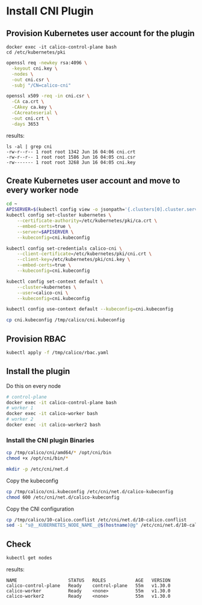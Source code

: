 # Install CNI Plugin 

## Provision Kubernetes user account for the plugin 

```text
docker exec -it calico-control-plane bash
cd /etc/kubernetes/pki
```

```bash
openssl req -newkey rsa:4096 \
  -keyout cni.key \
  -nodes \
  -out cni.csr \
  -subj "/CN=calico-cni"
```

```bash
openssl x509 -req -in cni.csr \
  -CA ca.crt \
  -CAkey ca.key \
  -CAcreateserial \
  -out cni.crt \
  -days 3653
```

results:

```text
ls -al | grep cni
-rw-r--r-- 1 root root 1342 Jun 16 04:06 cni.crt
-rw-r--r-- 1 root root 1586 Jun 16 04:05 cni.csr
-rw------- 1 root root 3268 Jun 16 04:05 cni.key
```

## Create Kubernetes user account and move to every worker node
```bash
cd ~
APISERVER=$(kubectl config view -o jsonpath='{.clusters[0].cluster.server}')
kubectl config set-cluster kubernetes \
    --certificate-authority=/etc/kubernetes/pki/ca.crt \
    --embed-certs=true \
    --server=$APISERVER \
    --kubeconfig=cni.kubeconfig

kubectl config set-credentials calico-cni \
    --client-certificate=/etc/kubernetes/pki/cni.crt \
    --client-key=/etc/kubernetes/pki/cni.key \
    --embed-certs=true \
    --kubeconfig=cni.kubeconfig

kubectl config set-context default \
    --cluster=kubernetes \
    --user=calico-cni \
    --kubeconfig=cni.kubeconfig

kubectl config use-context default --kubeconfig=cni.kubeconfig

cp cni.kubeconfig /tmp/calico/cni.kubeconfig
```

## Provision RBAC

```bash
kubectl apply -f /tmp/calico/rbac.yaml
```

## Install the plugin 

Do this on every node

```bash
# control-plane
docker exec -it calico-control-plane bash
# worker 1
docker exec -it calico-worker bash
# worker 2 
docker exec -it calico-worker2 bash
```

### Install the CNI plugin Binaries 
```bash
cp /tmp/calico/cni/amd64/* /opt/cni/bin
chmod +x /opt/cni/bin/*
```


```bash
mkdir -p /etc/cni/net.d
```

Copy the kubeconfig
```bash
cp /tmp/calico/cni.kubeconfig /etc/cni/net.d/calico-kubeconfig
chmod 600 /etc/cni/net.d/calico-kubeconfig
```

Copy the CNI configuration
```bash
cp /tmp/calico/10-calico.conflist /etc/cni/net.d/10-calico.conflist
sed -i "s@__KUBERNETES_NODE_NAME__@$(hostname)@g" /etc/cni/net.d/10-calico.conflist
```

## Check 

```bash
kubectl get nodes 
```

results:
```
NAME                   STATUS   ROLES           AGE   VERSION
calico-control-plane   Ready    control-plane   55m   v1.30.0
calico-worker          Ready    <none>          55m   v1.30.0
calico-worker2         Ready    <none>          55m   v1.30.0
```
